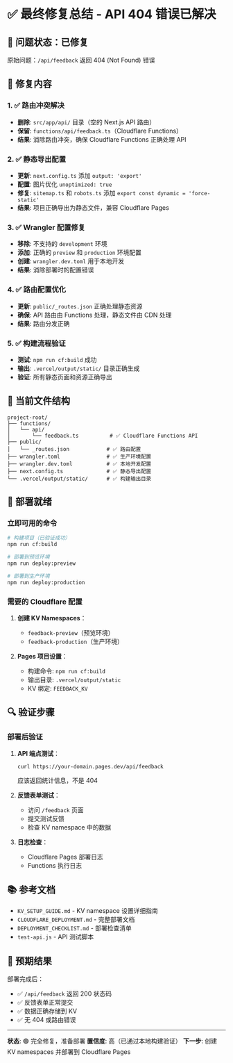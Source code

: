 # ✅ 最终修复总结 - API 404 错误已解决

## 🎯 问题状态：已修复

原始问题：`/api/feedback` 返回 404 (Not Found) 错误

## 🔧 修复内容

### 1. ✅ 路由冲突解决

- **删除**: `src/app/api/` 目录（空的 Next.js API 路由）
- **保留**: `functions/api/feedback.ts`（Cloudflare Functions）
- **结果**: 消除路由冲突，确保 Cloudflare Functions 正确处理 API

### 2. ✅ 静态导出配置

- **更新**: `next.config.ts` 添加 `output: 'export'`
- **配置**: 图片优化 `unoptimized: true`
- **修复**: `sitemap.ts` 和 `robots.ts` 添加 `export const dynamic = 'force-static'`
- **结果**: 项目正确导出为静态文件，兼容 Cloudflare Pages

### 3. ✅ Wrangler 配置修复

- **移除**: 不支持的 `development` 环境
- **添加**: 正确的 `preview` 和 `production` 环境配置
- **创建**: `wrangler.dev.toml` 用于本地开发
- **结果**: 消除部署时的配置错误

### 4. ✅ 路由配置优化

- **更新**: `public/_routes.json` 正确处理静态资源
- **确保**: API 路由由 Functions 处理，静态文件由 CDN 处理
- **结果**: 路由分发正确

### 5. ✅ 构建流程验证

- **测试**: `npm run cf:build` 成功
- **输出**: `.vercel/output/static/` 目录正确生成
- **验证**: 所有静态页面和资源正确导出

## 📁 当前文件结构

```
project-root/
├── functions/
│   └── api/
│       └── feedback.ts          # ✅ Cloudflare Functions API
├── public/
│   └── _routes.json            # ✅ 路由配置
├── wrangler.toml               # ✅ 生产环境配置
├── wrangler.dev.toml           # ✅ 本地开发配置
├── next.config.ts              # ✅ 静态导出配置
└── .vercel/output/static/      # ✅ 构建输出目录
```

## 🚀 部署就绪

### 立即可用的命令

```bash
# 构建项目（已验证成功）
npm run cf:build

# 部署到预览环境
npm run deploy:preview

# 部署到生产环境
npm run deploy:production
```

### 需要的 Cloudflare 配置

1. **创建 KV Namespaces**：

   - `feedback-preview`（预览环境）
   - `feedback-production`（生产环境）

2. **Pages 项目设置**：
   - 构建命令: `npm run cf:build`
   - 输出目录: `.vercel/output/static`
   - KV 绑定: `FEEDBACK_KV`

## 🔍 验证步骤

### 部署后验证

1. **API 端点测试**：

   ```bash
   curl https://your-domain.pages.dev/api/feedback
   ```

   应该返回统计信息，不是 404

2. **反馈表单测试**：

   - 访问 `/feedback` 页面
   - 提交测试反馈
   - 检查 KV namespace 中的数据

3. **日志检查**：
   - Cloudflare Pages 部署日志
   - Functions 执行日志

## 📚 参考文档

- `KV_SETUP_GUIDE.md` - KV namespace 设置详细指南
- `CLOUDFLARE_DEPLOYMENT.md` - 完整部署文档
- `DEPLOYMENT_CHECKLIST.md` - 部署检查清单
- `test-api.js` - API 测试脚本

## 🎉 预期结果

部署完成后：

- ✅ `/api/feedback` 返回 200 状态码
- ✅ 反馈表单正常提交
- ✅ 数据正确存储到 KV
- ✅ 无 404 或路由错误

---

**状态**: 🟢 完全修复，准备部署
**置信度**: 高（已通过本地构建验证）
**下一步**: 创建 KV namespaces 并部署到 Cloudflare Pages
